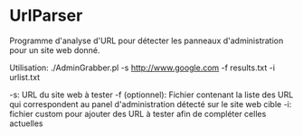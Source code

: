 # UrlParser
Programme d'analyse d'URL pour détecter les panneaux d'administration pour un site web donné.

Utilisation:
./AdminGrabber.pl -s http://www.google.com -f results.txt -i urlist.txt

-s: URL du site web à tester
-f (optionnel): Fichier contenant la liste des URL qui correspondent au panel d'administration détecté sur le site web cible
-i: fichier custom pour ajouter des URL à tester afin de compléter celles actuelles

